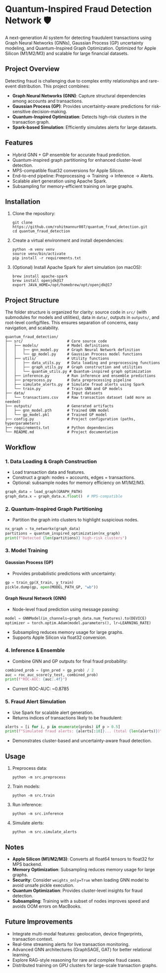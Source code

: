 # Quantum-Inspired Fraud Detection Network 🛡️

A next-generation AI system for detecting fraudulent transactions using Graph Neural Networks (GNNs), Gaussian Process (GP) uncertainty modeling, and Quantum-Inspired Graph Optimization. Optimized for Apple Silicon (M1/M2/M3) and scalable for large financial datasets.

## Project Overview

Detecting fraud is challenging due to complex entity relationships and rare-event distribution. This project combines:

- **Graph Neural Networks (GNN)**: Capture structural dependencies among accounts and transactions.
- **Gaussian Process (GP)**: Provides uncertainty-aware predictions for risk-sensitive decision-making.
- **Quantum-Inspired Optimization**: Detects high-risk clusters in the transaction graph.
- **Spark-based Simulation**: Efficiently simulates alerts for large datasets.

## Features

- Hybrid GNN + GP ensemble for accurate fraud prediction.
- Quantum-inspired graph partitioning for enhanced cluster-level detection.
- MPS-compatible float32 conversions for Apple Silicon.
- End-to-end pipeline: Preprocessing → Training → Inference → Alerts.
- Scalable alert generation using Apache Spark.
- Subsampling for memory-efficient training on large graphs.

## Installation

1. Clone the repository:

   ```
   git clone https://github.com/rohitmannur007/quantum_fraud_detection.git
   cd quantum_fraud_detection
   ```

2. Create a virtual environment and install dependencies:

   ```
   python -m venv venv
   source venv/bin/activate
   pip install -r requirements.txt
   ```

3. (Optional) Install Apache Spark for alert simulation (on macOS):

   ```
   brew install apache-spark
   brew install openjdk@17
   export JAVA_HOME=/opt/homebrew/opt/openjdk@17
   ```

## Project Structure

The folder structure is organized for clarity: source code in `src/` (with submodules for models and utilities), data in `data/`, outputs in `outputs/`, and root-level config/files. This ensures separation of concerns, easy navigation, and scalability.

```
quantum_fraud_detection/
├── src/                    # Core source code
│   ├── models/             # Model definitions
│   │   ├── gnn_model.py    # Graph Neural Network definition
│   │   └── gp_model.py     # Gaussian Process model functions
│   ├── utils/              # Utility functions
│   │   ├── data_utils.py   # Data loading and preprocessing functions
│   │   ├── graph_utils.py  # Graph construction and utilities
│   │   └── quantum_utils.py # Quantum-inspired graph optimization
│   ├── inference.py        # Run inference and ensemble predictions
│   ├── preprocess.py       # Data preprocessing pipeline
│   ├── simulate_alerts.py  # Simulate fraud alerts using Spark
│   └── train.py            # Train GNN and GP models
├── data/                   # Input datasets
│   └── transactions.csv    # Raw transaction dataset (add more as needed)
├── outputs/                # Generated artifacts
│   ├── gnn_model.pth       # Trained GNN model
│   └── gp_model.pkl        # Trained GP model
├── config.py               # Project configuration (paths, hyperparameters)
├── requirements.txt        # Python dependencies
└── README.md               # Project documentation
```

## Workflow

### 1. Data Loading & Graph Construction

- Load transaction data and features.
- Construct a graph: nodes = accounts, edges = transactions.
- Optional: subsample nodes for memory efficiency on M1/M2/M3.

```python
graph_data = load_graph(GRAPH_PATH)
graph_data.x = graph_data.x.float()  # MPS-compatible
```

### 2. Quantum-Inspired Graph Partitioning

- Partition the graph into clusters to highlight suspicious nodes.

```python
nx_graph = to_networkx(graph_data)
partitions = quantum_inspired_optimization(nx_graph)
print(f"Detected {len(partitions)} high-risk clusters")
```

### 3. Model Training

#### Gaussian Process (GP)

- Provides probabilistic predictions with uncertainty:

```python
gp = train_gp(X_train, y_train)
pickle.dump(gp, open(MODEL_PATH_GP, "wb"))
```

#### Graph Neural Network (GNN)

- Node-level fraud prediction using message passing:

```python
model = GNNModel(in_channels=graph_data.num_features).to(DEVICE)
optimizer = torch.optim.Adam(model.parameters(), lr=LEARNING_RATE)
```

- Subsampling reduces memory usage for large graphs.
- Supports Apple Silicon via float32 conversion.

### 4. Inference & Ensemble

- Combine GNN and GP outputs for final fraud probability:

```python
combined_prob = (gnn_pred + gp_prob) / 2
auc = roc_auc_score(y_test, combined_prob)
print(f"ROC-AUC: {auc:.4f}")
```

- Current ROC-AUC: ~0.8785

### 5. Fraud Alert Simulation

- Use Spark for scalable alert generation.
- Returns indices of transactions likely to be fraudulent:

```python
alerts = [i for i, p in enumerate(probs) if p > 0.5]
print(f"Simulated fraud alerts: {alerts[:10]}... (total {len(alerts)})")
```

- Demonstrates cluster-based and uncertainty-aware fraud detection.

## Usage

1. Preprocess data:

   ```
   python -m src.preprocess
   ```

2. Train models:

   ```
   python -m src.train
   ```

3. Run inference:

   ```
   python -m src.inference
   ```

4. Simulate alerts:

   ```
   python -m src.simulate_alerts
   ```

## Notes

- **Apple Silicon (M1/M2/M3)**: Converts all float64 tensors to float32 for MPS backend.
- **Memory Optimization**: Subsampling reduces memory usage for large graphs.
- **Security**: Consider `weights_only=True` when loading GNN model to avoid unsafe pickle execution.
- **Quantum Optimization**: Provides cluster-level insights for fraud detection.
- **Subsampling**: Training with a subset of nodes improves speed and avoids OOM errors on MacBooks.

## Future Improvements

- Integrate multi-modal features: geolocation, device fingerprints, transaction context.
- Real-time streaming alerts for live transaction monitoring.
- Advanced GNN architectures (GraphSAGE, GAT) for better relational learning.
- Explore RAG-style reasoning for rare and complex fraud cases.
- Distributed training on GPU clusters for large-scale transaction graphs.

